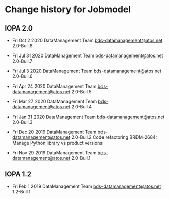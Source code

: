 Change history for Jobmodel
===========================

IOPA 2.0
--------

* Fri Oct 2 2020 DataManagement Team <bds-datamanagement@atos.net> 2.0-Bull.8

* Fri Jul 31 2020 DataManagement Team <bds-datamanagement@atos.net> 2.0-Bull.7

* Fri Jul 3 2020 DataManagement Team <bds-datamanagement@atos.net> 2.0-Bull.6

* Fri Apr 24 2020 DataManagement Team <bds-datamanagement@atos.net> 2.0-Bull.5

* Fri Mar 27 2020 DataManagement Team <bds-datamanagement@atos.net> 2.0-Bull.4

* Fri Jan 31 2020 DataManagement Team <bds-datamanagement@atos.net> 2.0-Bull.3

* Fri Dec 20 2019 DataManagement Team <bds-datamanagement@atos.net> 2.0-Bull.2
Code refactoring
BRDM-2684: Manage Python library vs product versions

* Fri Nov 29 2019 DataManagement Team <bds-datamanagement@atos.net> 2.0-Bull.1

IOPA 1.2
--------

* Fri Feb 1 2019 DataManagement Team <bds-datamanagement@atos.net> 1.2-Bull.1
